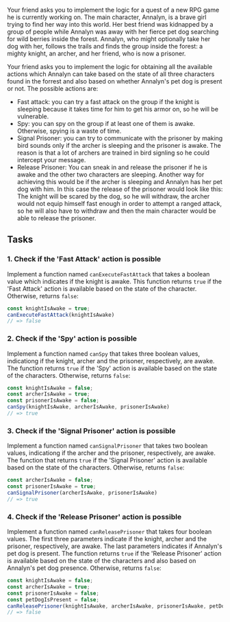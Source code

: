 Your friend asks you to implement the logic for a quest of a new RPG game he is currently working on. 
The main character, Annalyn, is a brave girl trying to find her way into this world. Her best friend was kidnapped by a group of people while Annalyn was away with her fierce pet dog searching for wild berries inside the forest. Annalyn, who might optionally take her dog with her, follows the trails and finds the group inside the forest: a mighty knight, an archer, and her friend, who is now a prisoner.

Your friend asks you to implement the logic for obtaining all the available actions which Annalyn can take based on the state of all three characters found in the forrest and also based on whether Annalyn's pet dog is present or not. The possible actions are:
- Fast attack: you can try a fast attack on the group if the knight is sleeping because it takes time for him to get his armor on, so he will be vulnerable.
- Spy: you can spy on the group if at least one of them is awake. Otherwise, spying is a waste of time.
- Signal Prisoner: you can try to communicate with the prisoner by making bird sounds only if the archer is sleeping and the prisoner is awake. The reason is that a lot of archers are trained in bird signling so he could intercept your message.
- Release Prisoner: You can sneak in and release the prisoner if he is awake and the other two characters are sleeping. Another way for achieving this would be if the archer is sleeping and Annalyn has her pet dog with him. In this case the release of the prisoner would look like this: The knight will be scared by the dog, so he will withdraw, the archer would not equip himself fast enough in order to attempt a ranged attack, so he will also have to withdraw and then the main character would be able to release the prisoner.

## Tasks

### 1. Check if the 'Fast Attack' action is possible

Implement a function named `canExecuteFastAttack` that takes a boolean value which indicates if the knight is awake. This function returns `true` if the 'Fast Attack' action is available based on the state of the character. Otherwise, returns `false`:

```javascript
const knightIsAwake = true;
canExecuteFastAttack(knightIsAwake)
// => false
```

### 2. Check if the 'Spy' action is possible

Implement a function named `canSpy` that takes three boolean values, indicationg if the knight, archer and the prisoner, respectively, are awake. The function returns `true` if the 'Spy' action is available based on the state of the characters. Otherwise, returns `false`:

```javascript
const knightIsAwake = false;
const archerIsAwake = true;
const prisonerIsAwake = false;
canSpy(knightIsAwake, archerIsAwake, prisonerIsAwake)
// => true
```

### 3. Check if the 'Signal Prisoner' action is possible

Implement a function named `canSignalPrisoner` that takes two boolean values, indicationg if the archer and the prisoner, respectively, are awake. The function that returns `true` if the 'Signal Prisoner' action is available based on the state of the characters. Otherwise, returns `false`:

```javascript
const archerIsAwake = false;
const prisonerIsAwake = true;
canSignalPrisoner(archerIsAwake, prisonerIsAwake)
// => true
```

### 4. Check if the 'Release Prisoner' action is possible

Implement a function named `canReleasePrisoner` that takes four boolean values. The first three parameters indicate if the knight, archer and the prisoner, respectively, are awake. The last parameters indicates if Annalyn's pet dog is present. The function returns `true` if the 'Release Prisoner' action is available based on the state of the characters and also based on Annalyn's pet dog presence. Otherwise, returns `false`:

```javascript
const knightIsAwake = false;
const archerIsAwake = true;
const prisonerIsAwake = false;
const petDogIsPresent = false;
canReleasePrisoner(knightIsAwake, archerIsAwake, prisonerIsAwake, petDogIsPresent)
// => false
```
